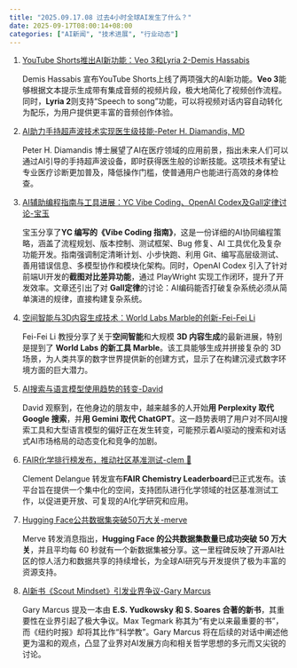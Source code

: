 ```yaml
---
title: "2025.09.17.08 过去4小时全球AI发生了什么？"
date: 2025-09-17T08:00:14+08:00
categories: ["AI新闻", "技术进展", "行业动态"]
---
```


1.  [YouTube Shorts推出AI新功能：Veo 3和Lyria 2-Demis Hassabis](https://x.com/demishassabis/status/1968092796549730502)

    Demis Hassabis 宣布YouTube Shorts上线了两项强大的AI新功能。**Veo 3**能够根据文本提示生成带有集成音频的视频片段，极大地简化了视频创作流程。同时，**Lyria 2**则支持“Speech to song”功能，可以将视频对话内容自动转化为配乐，为用户提供更丰富的音频创作体验。

2.  [AI助力手持超声波技术实现医生级技能-Peter H. Diamandis, MD](https://x.com/PeterDiamandis/status/1968087930934525963)

    Peter H. Diamandis 博士展望了AI在医疗领域的应用前景，指出未来人们可以通过AI引导的手持超声波设备，即时获得医生般的诊断技能。这项技术有望让专业医疗诊断更加普及，降低操作门槛，使普通用户也能进行高效的身体检查。

3.  [AI辅助编程指南与工具进展：YC Vibe Coding、OpenAI Codex及Gall定律讨论-宝玉](https://x.com/dotey/status/1968071688282681533)

    宝玉分享了**YC 编写的《Vibe Coding 指南》**，这是一份详细的AI协同编程策略，涵盖了流程规划、版本控制、测试框架、Bug 修复、AI 工具优化及复杂功能开发。指南强调制定清晰计划、小步快跑、利用 Git、编写高层级测试、善用错误信息、多模型协作和模块化架构。同时，OpenAI Codex 引入了针对前端UI开发的**截图对比差异功能**，通过 PlayWright 实现工作闭环，提升了开发效率。文章还引出了对 **Gall定律**的讨论：AI编码能否打破复杂系统必须从简单演进的规律，直接构建复杂系统。

4.  [空间智能与3D内容生成技术：World Labs Marble的创新-Fei-Fei Li](https://x.com/drfeifei/status/1968068618496950308)

    Fei-Fei Li 教授分享了关于**空间智能**和大规模 **3D 内容生成**的最新进展，特别是提到了 **World Labs 的新工具 Marble**。该工具能够生成并拼接复杂的 3D 场景，为人类共享的数字世界提供新的创建方式，显示了在构建沉浸式数字环境方面的巨大潜力。

5.  [AI搜索与语言模型使用趋势的转变-David](https://x.com/DavidSHolz/status/1968058867574849671)

    David 观察到，在他身边的朋友中，越来越多的人开始**用 Perplexity 取代 Google 搜索**，并**用 Gemini 取代 ChatGPT**。这一趋势表明了用户对不同AI搜索工具和大型语言模型的偏好正在发生转变，可能预示着AI驱动的搜索和对话式AI市场格局的动态变化和竞争的加剧。

6.  [FAIR化学排行榜发布，推动社区基准测试-clem 🤗](https://x.com/ClementDelangue/status/1968065021075968077)

    Clement Delangue 转发宣布**FAIR Chemistry Leaderboard**已正式发布。该平台旨在提供一个集中化的空间，支持团队进行化学领域的社区基准测试工作，以促进更开放、可复现的AI化学研究和应用。

7.  [Hugging Face公共数据集突破50万大关-merve](https://x.com/mervenoyann/status/1968047322211975194)

    Merve 转发消息指出，**Hugging Face 的公共数据集数量已成功突破 50 万大关**，并且平均每 60 秒就有一个新数据集被分享。这一里程碑反映了开源AI社区的惊人活力和数据共享的持续增长，为全球AI研究与开发提供了极为丰富的资源支持。

8.  [AI新书《Scout Mindset》引发业界争议-Gary Marcus](https://x.com/GaryMarcus/status/1968043750950855023)

    Gary Marcus 提及一本由 **E.S. Yudkowsky 和 S. Soares 合著的新书**，其重要性在业界引起了极大争议。Max Tegmark 称其为“有史以来最重要的书”，而《纽约时报》却将其比作“科学教”。Gary Marcus 将在后续的对话中阐述他更为温和的观点，凸显了业界对AI发展方向和相关哲学思想的多元而又尖锐的讨论。